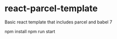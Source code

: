 # react-parcel-template
Basic react template that includes parcel and babel 7

npm install
npm run start
